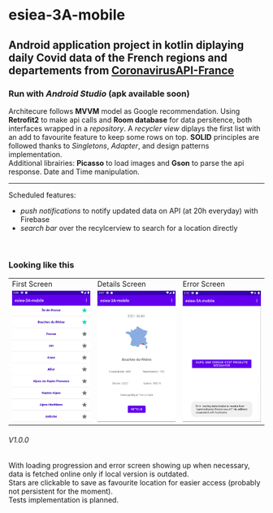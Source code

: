 # esiea-3A-mobile 

## Android application project in kotlin diplaying daily Covid data of the French regions and departements from [CoronavirusAPI-France](https://github.com/florianzemma/CoronavirusAPI-France)
### Run with *Android Studio* (apk available soon)  

  
Architecure follows **MVVM** model as Google recommendation.
Using **Retrofit2** to make api calls and **Room database** for data persitence, both interfaces wrapped in a *repository*. 
A *recycler view* diplays the first list with an add to favourite feature to keep some rows on top.
**SOLID** principles are followed thanks to *Singletons*, *Adapter*, and design patterns implementation.  
Additional librairies: **Picasso** to load images and **Gson** to parse the api response. Date and Time manipulation.

___
Scheduled features:
+ *push notifications* to notify updated data on API (at 20h everyday) with Firebase
+ *search bar* over the recylcerview to search for a location directly  

<br>
<h3>Looking like this</h3>
<table>
  <tr>
    <td>First Screen</td>
    <td>Details Screen</td>
    <td>Error Screen</td>
  </tr>
  <tr>
    <td><img src="screenshots/main-screen.png?raw=true" width="220px" alt="main screen"></td>
    <td><img src="screenshots/details-screen.png?raw=true" width="220px" alt="details screen"></td>
    <td><img src="screenshots/error-screen.png?raw=true" width="220px" alt="error screen"></td>
  </tr>
</table>


###### V1.0.0
With loading progression and error screen showing up when necessary, data is fetched online only if local version is outdated.  
Stars are clickable to save as favourite location for easier access (probably not persistent for the moment).  
Tests implementation is planned.


